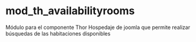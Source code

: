 mod_th_availabilityrooms
========================

Módulo para el componente Thor Hospedaje de joomla que permite realizar búsquedas de las habitaciones disponibles
